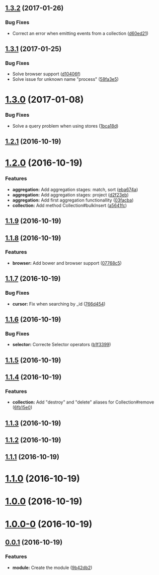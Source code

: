 <a name="1.3.2"></a>
## [1.3.2](https://github.com/EastolfiWebDev/MongoPortable/compare/1.3.1...v1.3.2) (2017-01-26)


### Bug Fixes

* Correct an error when emitting events from a collection ([d60ed21](https://github.com/EastolfiWebDev/MongoPortable/commit/d60ed21))



<a name="1.3.1"></a>
## [1.3.1](https://github.com/EastolfiWebDev/MongoPortable/compare/1.3.0...1.3.1) (2017-01-25)


### Bug Fixes

* Solve browser support ([d10406f](https://github.com/EastolfiWebDev/MongoPortable/commit/d10406f))
* Solve issue for unknown name "process" ([58fa3e5](https://github.com/EastolfiWebDev/MongoPortable/commit/58fa3e5))



<a name="1.3.0"></a>
# [1.3.0](https://github.com/EastolfiWebDev/MongoPortable/compare/v1.2.1...1.3.0) (2017-01-08)


### Bug Fixes

* Solve a query problem when using stores ([1bca18d](https://github.com/EastolfiWebDev/MongoPortable/commit/1bca18d))



<a name="1.2.1"></a>
## [1.2.1](https://github.com/EastolfiWebDev/MongoPortable/compare/v1.2.0...v1.2.1) (2016-10-19)



<a name="1.2.0"></a>
# [1.2.0](https://github.com/EastolfiWebDev/MongoPortable/compare/v1.1.9...v1.2.0) (2016-10-19)


### Features

* **aggregation:** Add aggregation stages: match, sort ([eba674a](https://github.com/EastolfiWebDev/MongoPortable/commit/eba674a))
* **aggregation:** Add aggregation stages: project ([d2f23eb](https://github.com/EastolfiWebDev/MongoPortable/commit/d2f23eb))
* **aggregation:** Add first aggregation functionallity ([03facba](https://github.com/EastolfiWebDev/MongoPortable/commit/03facba))
* **collection:** Add method Collection#bulkInsert ([a5641fc](https://github.com/EastolfiWebDev/MongoPortable/commit/a5641fc))



<a name="1.1.9"></a>
## [1.1.9](https://github.com/EastolfiWebDev/MongoPortable/compare/v1.1.8...v1.1.9) (2016-10-19)



<a name="1.1.8"></a>
## [1.1.8](https://github.com/EastolfiWebDev/MongoPortable/compare/v1.1.7...v1.1.8) (2016-10-19)


### Features

* **browser:** Add bower and browser support ([07768c5](https://github.com/EastolfiWebDev/MongoPortable/commit/07768c5))



<a name="1.1.7"></a>
## [1.1.7](https://github.com/EastolfiWebDev/MongoPortable/compare/v1.1.6...v1.1.7) (2016-10-19)


### Bug Fixes

* **cursor:** Fix when searching by _id ([766d454](https://github.com/EastolfiWebDev/MongoPortable/commit/766d454))



<a name="1.1.6"></a>
## [1.1.6](https://github.com/EastolfiWebDev/MongoPortable/compare/v1.1.5...v1.1.6) (2016-10-19)


### Bug Fixes

* **selector:** Correcte Selector operators ([b1f3399](https://github.com/EastolfiWebDev/MongoPortable/commit/b1f3399))



<a name="1.1.5"></a>
## [1.1.5](https://github.com/EastolfiWebDev/MongoPortable/compare/v1.1.4...v1.1.5) (2016-10-19)



<a name="1.1.4"></a>
## [1.1.4](https://github.com/EastolfiWebDev/MongoPortable/compare/v1.1.3...v1.1.4) (2016-10-19)


### Features

* **collection:** Add "destroy" and "delete" aliases for Collection#remove ([6fb15e0](https://github.com/EastolfiWebDev/MongoPortable/commit/6fb15e0))



<a name="1.1.3"></a>
## [1.1.3](https://github.com/EastolfiWebDev/MongoPortable/compare/v1.1.2...v1.1.3) (2016-10-19)



<a name="1.1.2"></a>
## [1.1.2](https://github.com/EastolfiWebDev/MongoPortable/compare/v1.1.1...v1.1.2) (2016-10-19)



<a name="1.1.1"></a>
## [1.1.1](https://github.com/EastolfiWebDev/MongoPortable/compare/v1.1.0...v1.1.1) (2016-10-19)



<a name="1.1.0"></a>
# [1.1.0](https://github.com/EastolfiWebDev/MongoPortable/compare/v1.0.0...v1.1.0) (2016-10-19)



<a name="1.0.0"></a>
# [1.0.0](https://github.com/EastolfiWebDev/MongoPortable/compare/v1.0.0-0...v1.0.0) (2016-10-19)



<a name="1.0.0-0"></a>
# [1.0.0-0](https://github.com/EastolfiWebDev/MongoPortable/compare/v0.0.1...v1.0.0-0) (2016-10-19)



<a name="0.0.1"></a>
## [0.0.1](https://github.com/EastolfiWebDev/MongoPortable/compare/9b42db2...v0.0.1) (2016-10-19)


### Features

* **module:** Create the module ([9b42db2](https://github.com/EastolfiWebDev/MongoPortable/commit/9b42db2))



